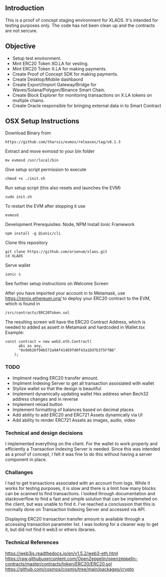 
## Introduction
This is a proof of concept staging environment for XLAOS. It's intended for testing purposes only. The code has not been clean up and the contracts are not sercure.

## Objective
* Setup test environment.
* Mint ERC20 Token XO.LA for vesting.
* Mint ERC20 Token X.LA for making payments.
* Create Proof of Concept SDK for making payments.
* Create Desktop/Mobile dashbaord
* Create Export/Import Gateway/Bridge for Waves/Solana/Polygon/Binance Smart Chain.
* Create Block Explorer for monitoring transactions on X.LA tokens on multiple chains.
* Create Oracle responsible for bringing external data in to Smart Contract



## OSX Setup Instructions
Download Binary from
```
https://github.com/tharsis/evmos/releases/tag/v0.1.3
```
Extract and move evmosd to your bin folder
```
mv evmosd /usr/local/bin
```
Give setup script permission to execute
```
chmod +x ./init.sh
```
Run setup script (this also resets and launches the EVM)
```
sudo init.sh
```
To restart the EVM after stopping it use
```
evmosd
```

Development Prerequisites: Node, NPM
Install Ionic Framework
```
npm install -g @ionic/cli
```
Clone this repository
```
git clone https://github.com/arsenum/xlaos.git
cd XLAOS
```
Serve wallet
```
ionic s
```

See further setup instructions on Welcome Screen

After you have imported your account in to Metamask, use https://remix.ethereum.org/ to deploy your ERC20 contract to the EVM, which is found in
```
/src/contracts/ERC20Token.sol
```
The resulting screen will have the ERC20 Contract Address, which is needed to added as assett in Metamask and hardcoded in Wallet.tsx
Example:
```
const contract = new web3.eth.Contract(
      abi as any,
      "0x9d626f94b572a9Af414E9fd0f43a1Dd7b375FfB6"
    );
```
### TODO
* Implment reading ERC20 transfer amount.
* Implment Indexing Server to get all transaction assosiated with wallet
* Stylize wallet so that the design is beautiful
* Implement dynamically updating wallet Hex address when Bech32 address changes and in reverse
* Implement reload button
* Implement formatting of balances based on decimal places
* Add ability to add ERC20 and ERC721 Assets dynamically via UI
* Add ability to render ERC721 Assets as images, audio, video

### Technical and design decisions
I implemented everything on the client. For the wallet to work properly and efficiently a Transaction Indexing Server is needed. Since this was intended as a proof of concept, I felt it was fine to do this without having a server component in place.

### Challanges
I had to get transactions associated with an account from logs. While it works for testing purposes, it is slow and there is a limit how many blocks can be scanned to find transactions. I looked through documentation and stackoverflow to find a fast and simple solution that can be implemeted on the client, but was unable to find it. I've reached a conclussion that this is normally done on Transaction Indexing Server and accessed via API.

Displaying ERC20 transaction transfer amount is available through a accessing transaction parameter list. I was looking for a cleaner way to get it, but did not find it web3 or ethers libraries.



### Technical References
https://web3js.readthedocs.io/en/v1.5.2/web3-eth.html
https://raw.githubusercontent.com/OpenZeppelin/openzeppelin-contracts/master/contracts/token/ERC20/ERC20.sol
https://github.com/cosmos/cosmjs/tree/main/packages/crypto
